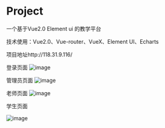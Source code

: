 # Project
一个基于Vue2.0 Element ui 的教学平台


技术使用：Vue2.0、Vue-router、VueX、Element UI、Echarts

项目地址http://118.31.9.116/

登录页面
![image](https://user-images.githubusercontent.com/75329139/166852601-979ef473-7ee3-4c91-bfb7-c006a1dc0306.png)

管理员页面
![image](https://user-images.githubusercontent.com/75329139/166852736-6a178474-ad4d-4f75-81ec-5fc80cd257eb.png)


老师页面
![image](https://user-images.githubusercontent.com/75329139/166852815-ad2421da-fd66-4674-b900-b6511b976060.png)

学生页面

![image](https://user-images.githubusercontent.com/75329139/166852933-d03f9fac-682d-4145-9f70-5c715b6a699d.png)
